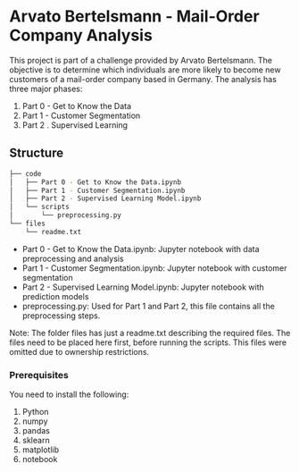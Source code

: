 # Arvato Bertelsmann - Mail-Order Company Analysis 

This project is part of a challenge provided by Arvato Bertelsmann. The objective is to determine which individuals are more likely to become new customers of a mail-order company based in Germany. The analysis has three major phases: 
1. Part 0 - Get to Know the Data
2. Part 1 - Customer Segmentation
3. Part 2 . Supervised Learning

## Structure

```bash
├── code
│   ├── Part 0 - Get to Know the Data.ipynb
│   ├── Part 1 - Customer Segmentation.ipynb
│   ├── Part 2 - Supervised Learning Model.ipynb
│   └── scripts
│       └── preprocessing.py
└── files
    └── readme.txt
```

* Part 0 - Get to Know the Data.ipynb: Jupyter notebook with data preprocessing and analysis
* Part 1 - Customer Segmentation.ipynb: Jupyter notebook with customer segmentation
* Part 2 - Supervised Learning Model.ipynb: Jupyter notebook with prediction models
* preprocessing.py: Used for Part 1 and Part 2, this file contains all the preprocessing steps.

Note: The folder files has just a readme.txt describing the required files. The files need to be placed here first, before running the scripts. This files were omitted due to ownership restrictions.

### Prerequisites

You need to install the following:

1. Python
2. numpy
3. pandas
4. sklearn
5. matplotlib
6. notebook

